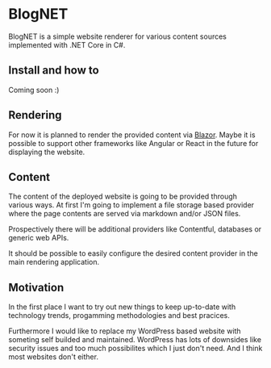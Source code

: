 # BlogNET
BlogNET is a simple website renderer for various content sources implemented with .NET Core in C#.

## Install and how to
Coming soon :)

## Rendering
For now it is planned to render the provided content via [Blazor](https://dotnet.microsoft.com/apps/aspnet/web-apps/blazor). Maybe it is possible to support other frameworks like Angular or React in the future for displaying the website.

## Content
The content of the deployed website is going to be provided through various ways. At first I'm going to implement a file storage based provider where the page contents are served via markdown and/or JSON files.

Prospectively there will be additional providers like Contentful, databases or generic web APIs.

It should be possible to easily configure the desired content provider in the main rendering application.

## Motivation
In the first place I want to try out new things to keep up-to-date with technology trends, progamming methodologies and best pracices.

Furthermore I would like to replace my WordPress based website with someting self builded and maintained. WordPress has lots of downsides like security issues and too much possibilites which I just don't need. And I think most websites don't either.